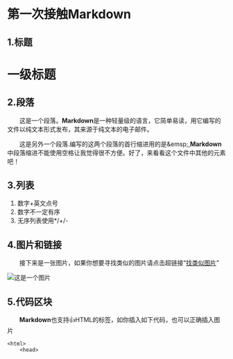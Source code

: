 

# 第一次接触Markdown
## 1.标题
# 一级标题
## 2.段落
 
 &emsp;&emsp;这是一个段落。**Markdown**是一种轻量级的语言，它简单易读，用它编写的文件以纯文本形式发布，其来源于纯文本的电子邮件。
 
 &emsp;&emsp;这是另外一个段落.编写的这两个段落的首行缩进用的是\&emsp;,**Markdown**中段落缩进不能使用空格让我觉得很不方便。好了，来看看这个文件中其他的元素吧！
 ## 3.列表
 1. 数字+英文点号
 2. 数字不一定有序
 3. 无序列表使用*/+/-
 
 ## 4.图片和链接

 &emsp;&emsp;接下来是一张图片，如果你想要寻找类似的图片请点击超链接“[找类似图片](https://cn.bing.com/images/search?q=%e7%8c%ab%e5%92%aa%e5%9b%be%e7%89%87&id=69F7C777BCEB60C2E8C52076BCEFF43CCA56639C&FORM=IQFRBA)”
 
 ![这是一个图片](https://cn.bing.com/images/search?view=detailV2&ccid=ISEg1BlM&id=D5BBA3E18937C4E40472A15AB263B64EC0795B6C&thid=OIP.ISEg1BlMsnOFZDCB2ft22QDxEs&q=%e5%9b%be%e7%89%87%e5%9c%b0%e5%9d%80%e9%93%be%e6%8e%a5%e5%a4%a7%e5%85%a8&simid=608029261603864788&selectedIndex=0&qpvt=%e5%9b%be%e7%89%87%e5%9c%b0%e5%9d%80%e9%93%be%e6%8e%a5%e5%a4%a7%e5%85%a8)
 
 ## 5.代码区块
 &emsp;&emsp;**Markdown**也支持:+1:HTML的标签，如你插入如下代码，也可以正确插入图片

    <html>
        <head>
            <title>
            </title>
        <head>
        <body>
            <img >
        </body>
     </html>
